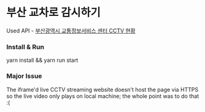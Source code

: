 # 부산 교차로 감시하기
Used API - [부산광역시 교통정보서비스 센터 CCTV 현황](https://www.data.go.kr/tcs/dss/selectApiDataDetailView.do?publicDataPk=15034450)


### Install & Run
yarn install && yarn run start

### Major Issue
The iframe'd live CCTV streaming website doesn't host the page via HTTPS so the live video only plays on local machine; the whole point was to do that :(
